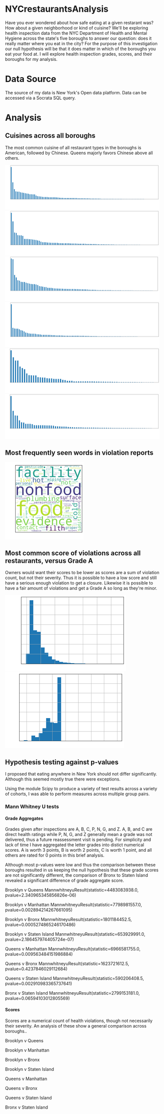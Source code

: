 # NYCrestaurantsAnalysis

Have you ever wondered about how safe eating at a given restarant was? How about a given neighborhood or kind of cuisine? We'll be exploring health inspection data from the NYC Department of Health and Mental Hygiene across the state's five boroughs to answer our question: does it really matter where you eat in the city? For the purpose of this investigation our null hypothesis will be that it does matter in which of the boroughs you eat your food at. I will explore health inspection grades, scores, and their boroughs for my analysis.

# Data Source
The source of my data is New York's Open data platform. Data can be accessed via a Socrata SQL query.

# Analysis

## Cuisines across all boroughs
The most common cuisine of all restaurant types in the boroughs is American, followed by Chinese. Queens majorly favors Chinese above all others.

<img src = https://github.com/CBanalyst10/NYCrestaurantsAnalysis/blob/main/img/ctypesallboros.png>
<img src = https://github.com/CBanalyst10/NYCrestaurantsAnalysis/blob/main/img/ctypesbk.png>
<img src = https://github.com/CBanalyst10/NYCrestaurantsAnalysis/blob/main/img/ctypesqn.png>
<img src = https://github.com/CBanalyst10/NYCrestaurantsAnalysis/blob/main/img/ctypesmh.png>
<img src = https://github.com/CBanalyst10/NYCrestaurantsAnalysis/blob/main/img/ctypesbx.png>
<img src = https://github.com/CBanalyst10/NYCrestaurantsAnalysis/blob/main/img/ctypessi.png>


## Most frequently seen words in violation reports
<img src = https://github.com/CBanalyst10/NYCrestaurantsAnalysis/blob/main/img/wcabv.png>

## Most common score of violations across all restaurants, versus Grade A

Owners would want their scores to be lower as scores are a sum of violation count, but not their severity. Thus it is possible to have a low score and still have a serious enough violation to get a closure. Likewise it is possible to have a fair amount of violations and get a Grade A so long as they're minor.

<img src = https://github.com/CBanalyst10/NYCrestaurantsAnalysis/blob/main/img/hsallg.png>

<img src = https://github.com/CBanalyst10/NYCrestaurantsAnalysis/blob/main/img/hsa.png>

## Hypothesis testing against p-values
I proposed that eating anywhere in New York should not differ significantly. Although this seemed mostly true there were exceptions.

Using the module Scipy to produce a variety of test results across a variety of cohorts, I was able to perform measures across multiple group pairs.

### Mann Whitney U tests
#### Grade Aggregates
Grades given after inspections are A, B, C, P, N, G, and Z. A, B, and C are direct health ratings while P, N, G, and Z generally mean a grade was not delivered, thus a future reassessment visit is pending. For simplicity and lack of time I have aggregated the letter grades into distict numerical scores. A is worth 3 points, B is worth 2 points, C is worth 1 point, and all others are rated for 0 points in this brief analysis.

Although most p-values were low and thus the comparison between these boroughs resulted in us keeping the null hypothesis that these grade scores are not significantly different, the comparison of Bronx to Staten Island revealed a significant difference of grade aggregate score.

Brooklyn v Queens
MannwhitneyuResult(statistic=4483083938.0, pvalue=2.340965345856826e-06)

Brooklyn v Manhattan
MannwhitneyuResult(statistic=7798981557.0, pvalue=0.002894214267661095)

Brooklyn v Bronx
MannwhitneyuResult(statistic=1801184452.5, pvalue=0.0005274865246170486)

Brooklyn v Staten Island
MannwhitneyuResult(statistic=653929991.0, pvalue=2.186457974405724e-07)

Queens v Manhattan
MannwhitneyuResult(statistic=6966581755.0, pvalue=0.009563484151986884)

Queens v Bronx
MannwhitneyuResult(statistic=1623721612.5, pvalue=0.4237846029112684)

Queens v Staten Island
MannwhitneyuResult(statistic=590206408.5, pvalue=0.002910983365737641)

Bronx v Staten Island
MannwhitneyuResult(statistic=2799153181.0, pvalue=0.06594103012805569)

#### Scores
Scores are a numerical count of health violations, though not necessarily their severity. An analysis of these show a general comparison across boroughs..

Brooklyn v Queens

Brooklyn v Manhattan

Brooklyn v Bronx

Brooklyn v Staten Island

Queens v Manhattan

Queens v Bronx

Queens v Staten Island

Bronx v Staten Island
